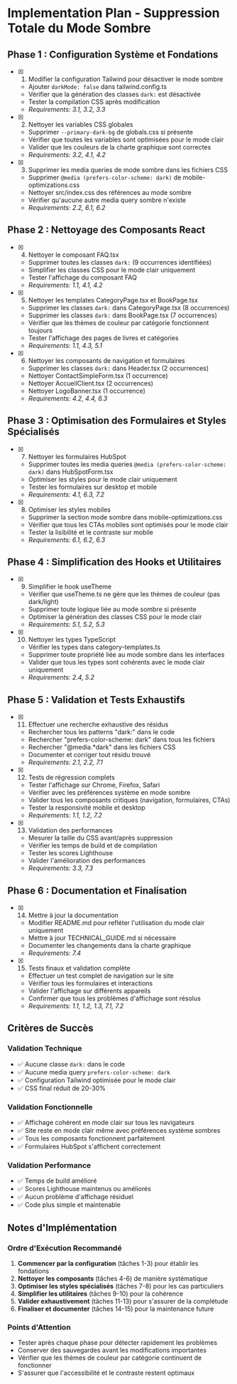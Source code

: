 # Implementation Plan - Suppression Totale du Mode Sombre

## Phase 1 : Configuration Système et Fondations

- [x] 1. Modifier la configuration Tailwind pour désactiver le mode sombre
  - Ajouter `darkMode: false` dans tailwind.config.ts
  - Vérifier que la génération des classes `dark:` est désactivée
  - Tester la compilation CSS après modification
  - _Requirements: 3.1, 3.2, 3.3_

- [x] 2. Nettoyer les variables CSS globales
  - Supprimer `--primary-dark-bg` de globals.css si présente
  - Vérifier que toutes les variables sont optimisées pour le mode clair
  - Valider que les couleurs de la charte graphique sont correctes
  - _Requirements: 3.2, 4.1, 4.2_

- [x] 3. Supprimer les media queries de mode sombre dans les fichiers CSS
  - Supprimer `@media (prefers-color-scheme: dark)` de mobile-optimizations.css
  - Nettoyer src/index.css des références au mode sombre
  - Vérifier qu'aucune autre media query sombre n'existe
  - _Requirements: 2.2, 6.1, 6.2_

## Phase 2 : Nettoyage des Composants React

- [x] 4. Nettoyer le composant FAQ.tsx
  - Supprimer toutes les classes `dark:` (9 occurrences identifiées)
  - Simplifier les classes CSS pour le mode clair uniquement
  - Tester l'affichage du composant FAQ
  - _Requirements: 1.1, 4.1, 4.2_

- [x] 5. Nettoyer les templates CategoryPage.tsx et BookPage.tsx
  - Supprimer les classes `dark:` dans CategoryPage.tsx (8 occurrences)
  - Supprimer les classes `dark:` dans BookPage.tsx (7 occurrences)
  - Vérifier que les thèmes de couleur par catégorie fonctionnent toujours
  - Tester l'affichage des pages de livres et catégories
  - _Requirements: 1.1, 4.3, 5.1_

- [x] 6. Nettoyer les composants de navigation et formulaires
  - Supprimer les classes `dark:` dans Header.tsx (2 occurrences)
  - Nettoyer ContactSimpleForm.tsx (1 occurrence)
  - Nettoyer AccueilClient.tsx (2 occurrences)
  - Nettoyer LogoBanner.tsx (1 occurrence)
  - _Requirements: 4.2, 4.4, 6.3_

## Phase 3 : Optimisation des Formulaires et Styles Spécialisés

- [x] 7. Nettoyer les formulaires HubSpot
  - Supprimer toutes les media queries `@media (prefers-color-scheme: dark)` dans HubSpotForm.tsx
  - Optimiser les styles pour le mode clair uniquement
  - Tester les formulaires sur desktop et mobile
  - _Requirements: 4.1, 6.3, 7.2_

- [x] 8. Optimiser les styles mobiles
  - Supprimer la section mode sombre dans mobile-optimizations.css
  - Vérifier que tous les CTAs mobiles sont optimisés pour le mode clair
  - Tester la lisibilité et le contraste sur mobile
  - _Requirements: 6.1, 6.2, 6.3_

## Phase 4 : Simplification des Hooks et Utilitaires

- [x] 9. Simplifier le hook useTheme
  - Vérifier que useTheme.ts ne gère que les thèmes de couleur (pas dark/light)
  - Supprimer toute logique liée au mode sombre si présente
  - Optimiser la génération des classes CSS pour le mode clair
  - _Requirements: 5.1, 5.2, 5.3_

- [x] 10. Nettoyer les types TypeScript
  - Vérifier les types dans category-templates.ts
  - Supprimer toute propriété liée au mode sombre dans les interfaces
  - Valider que tous les types sont cohérents avec le mode clair uniquement
  - _Requirements: 2.4, 5.2_

## Phase 5 : Validation et Tests Exhaustifs

- [x] 11. Effectuer une recherche exhaustive des résidus
  - Rechercher tous les patterns "dark:" dans le code
  - Rechercher "prefers-color-scheme: dark" dans tous les fichiers
  - Rechercher "@media.*dark" dans les fichiers CSS
  - Documenter et corriger tout résidu trouvé
  - _Requirements: 2.1, 2.2, 7.1_

- [x] 12. Tests de régression complets
  - Tester l'affichage sur Chrome, Firefox, Safari
  - Vérifier avec les préférences système en mode sombre
  - Valider tous les composants critiques (navigation, formulaires, CTAs)
  - Tester la responsivité mobile et desktop
  - _Requirements: 1.1, 1.2, 7.2_

- [x] 13. Validation des performances
  - Mesurer la taille du CSS avant/après suppression
  - Vérifier les temps de build et de compilation
  - Tester les scores Lighthouse
  - Valider l'amélioration des performances
  - _Requirements: 3.3, 7.3_

## Phase 6 : Documentation et Finalisation

- [x] 14. Mettre à jour la documentation
  - Modifier README.md pour refléter l'utilisation du mode clair uniquement
  - Mettre à jour TECHNICAL_GUIDE.md si nécessaire
  - Documenter les changements dans la charte graphique
  - _Requirements: 7.4_

- [x] 15. Tests finaux et validation complète
  - Effectuer un test complet de navigation sur le site
  - Vérifier tous les formulaires et interactions
  - Valider l'affichage sur différents appareils
  - Confirmer que tous les problèmes d'affichage sont résolus
  - _Requirements: 1.1, 1.2, 1.3, 7.1, 7.2_

## Critères de Succès

### Validation Technique
- ✅ Aucune classe `dark:` dans le code
- ✅ Aucune media query `prefers-color-scheme: dark`
- ✅ Configuration Tailwind optimisée pour le mode clair
- ✅ CSS final réduit de 20-30%

### Validation Fonctionnelle
- ✅ Affichage cohérent en mode clair sur tous les navigateurs
- ✅ Site reste en mode clair même avec préférences système sombres
- ✅ Tous les composants fonctionnent parfaitement
- ✅ Formulaires HubSpot s'affichent correctement

### Validation Performance
- ✅ Temps de build amélioré
- ✅ Scores Lighthouse maintenus ou améliorés
- ✅ Aucun problème d'affichage résiduel
- ✅ Code plus simple et maintenable

## Notes d'Implémentation

### Ordre d'Exécution Recommandé
1. **Commencer par la configuration** (tâches 1-3) pour établir les fondations
2. **Nettoyer les composants** (tâches 4-6) de manière systématique
3. **Optimiser les styles spécialisés** (tâches 7-8) pour les cas particuliers
4. **Simplifier les utilitaires** (tâches 9-10) pour la cohérence
5. **Valider exhaustivement** (tâches 11-13) pour s'assurer de la complétude
6. **Finaliser et documenter** (tâches 14-15) pour la maintenance future

### Points d'Attention
- Tester après chaque phase pour détecter rapidement les problèmes
- Conserver des sauvegardes avant les modifications importantes
- Vérifier que les thèmes de couleur par catégorie continuent de fonctionner
- S'assurer que l'accessibilité et le contraste restent optimaux